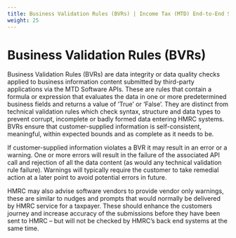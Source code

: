 ```yaml
---
title: Business Validation Rules (BVRs) | Income Tax (MTD) End-to-End Service Guide
weight: 25
---
```


# Business Validation Rules (BVRs)

<!--- Section owner: MTD Programme --->

Business Validation Rules (BVRs) are data integrity or data quality checks applied to business information content submitted by third-party applications via the MTD Software APIs.
These are rules that contain a formula or expression that evaluates the data in one or more predetermined business fields and returns a value of ‘True’ or ‘False’.
They are distinct from technical validation rules which check syntax, structure and data types to prevent corrupt, incomplete or badly formed data entering HMRC systems.
BVRs ensure that customer-supplied information is self-consistent, meaningful, within expected bounds and as complete as it needs to be.

If customer-supplied information violates a BVR it may result in an error or a warning. One or more errors will result in the failure of the associated API call and rejection of all the data content (as would any technical validation rule failure).
Warnings will typically require the customer to take remedial action at a later point to avoid potential errors in future.

HMRC may also advise software vendors to provide vendor only warnings, these are similar to nudges and prompts that would normally be delivered by HMRC service for a taxpayer. These should enhance the customers journey and increase accuracy of the submissions before they have been sent to HMRC – but will not be checked by HMRC’s back end systems at the same time.
